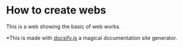 # How to create webs

This is a web showing the basic of web works.

*This is made with [docsify.js](https://github.com/docsifyjs/docsify) a magical documentation site generator.
